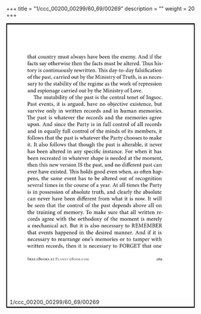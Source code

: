 +++
title = "1/ccc_00200_00299/60_69/00269"
description = ""
weight = 20
+++

<table style="border:2px solid black;max-width:800px;max-height:800px;" 
><tr><td>
<img class="center-fit-jpg"
src="/jpg_/out_jpg_1984__269.jpg">
1/ccc_00200_00299/60_69/00269
</img></td></tr></table>
